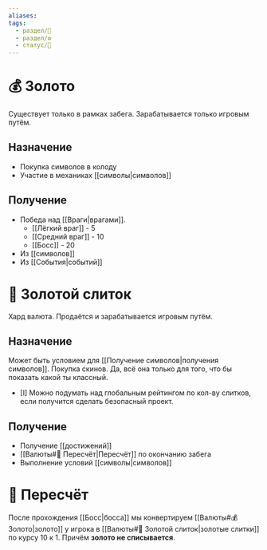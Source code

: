 ```yaml
---
aliases: 
tags:
  - раздел/🔮
  - раздел/⚙
  - статус/🌿
---
```

# 💰 Золото
Существует только в рамках забега. Зарабатывается только игровым путём.
## Назначение
- Покупка символов в колоду
- Участие в механиках [[символы|символов]]

## Получение
- Победа над [[Враги|врагами]].
	- [[Лёгкий враг]] - 5
	- [[Средний враг]] - 10
	- [[Босс]] - 20
- Из [[символов]]
- Из [[События|событий]]


# 🧈 Золотой слиток
Хард валюта. Продаётся и зарабатывается игровым путём.
## Назначение
Может быть условием для [[Получение символов|получения символов]]. Покупка скинов. Да, всё она только для того, что бы показать какой ты классный. 
- [I] Можно подумать над глобальным рейтингом по кол-ву слитков, если получится сделать безопасный проект.

## Получение
- Получение [[достижений]]
- [[Валюты#💱 Пересчёт|Пересчёт]] по окончанию забега
- Выполнение условий [[символы|символов]]

# 💱 Пересчёт
После прохождения [[Босс|босса]] мы конвертируем [[Валюты#💰 Золото|золото]] у игрока в [[Валюты#🧈 Золотой слиток|золотые слитки]] по курсу 10 к 1. Причём **золото не списывается**.